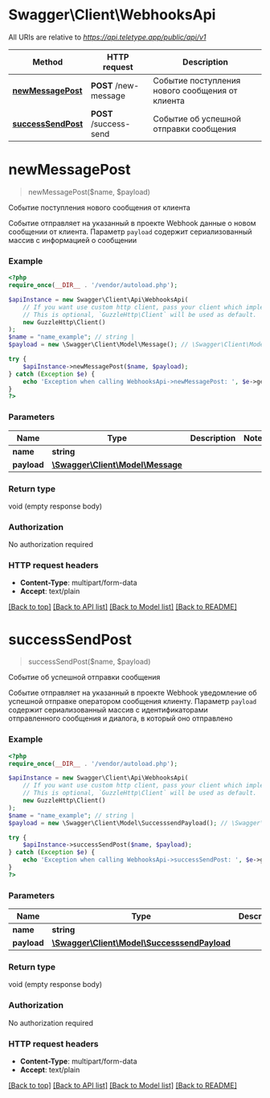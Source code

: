 # Swagger\Client\WebhooksApi

All URIs are relative to *https://api.teletype.app/public/api/v1*

Method | HTTP request | Description
------------- | ------------- | -------------
[**newMessagePost**](WebhooksApi.md#newmessagepost) | **POST** /new-message | Событие поступления нового сообщения от клиента
[**successSendPost**](WebhooksApi.md#successsendpost) | **POST** /success-send | Событие об успешной отправки сообщения

# **newMessagePost**
> newMessagePost($name, $payload)

Событие поступления нового сообщения от клиента

Событие отправляет на указанный в проекте Webhook данные о новом сообщении от клиента.  Параметр `payload` содержит сериализованный массив с информацией о сообщении

### Example
```php
<?php
require_once(__DIR__ . '/vendor/autoload.php');

$apiInstance = new Swagger\Client\Api\WebhooksApi(
    // If you want use custom http client, pass your client which implements `GuzzleHttp\ClientInterface`.
    // This is optional, `GuzzleHttp\Client` will be used as default.
    new GuzzleHttp\Client()
);
$name = "name_example"; // string | 
$payload = new \Swagger\Client\Model\Message(); // \Swagger\Client\Model\Message | 

try {
    $apiInstance->newMessagePost($name, $payload);
} catch (Exception $e) {
    echo 'Exception when calling WebhooksApi->newMessagePost: ', $e->getMessage(), PHP_EOL;
}
?>
```

### Parameters

Name | Type | Description  | Notes
------------- | ------------- | ------------- | -------------
 **name** | **string**|  |
 **payload** | [**\Swagger\Client\Model\Message**](../Model/.md)|  |

### Return type

void (empty response body)

### Authorization

No authorization required

### HTTP request headers

 - **Content-Type**: multipart/form-data
 - **Accept**: text/plain

[[Back to top]](#) [[Back to API list]](../../README.md#documentation-for-api-endpoints) [[Back to Model list]](../../README.md#documentation-for-models) [[Back to README]](../../README.md)

# **successSendPost**
> successSendPost($name, $payload)

Событие об успешной отправки сообщения

Событие отправляет на указанный в проекте Webhook уведомление об успешной отправке оператором сообщения клиенту.  Параметр `payload` содержит сериализованный массив с идентификаторами отправленного сообщения и диалога, в который оно отправлено

### Example
```php
<?php
require_once(__DIR__ . '/vendor/autoload.php');

$apiInstance = new Swagger\Client\Api\WebhooksApi(
    // If you want use custom http client, pass your client which implements `GuzzleHttp\ClientInterface`.
    // This is optional, `GuzzleHttp\Client` will be used as default.
    new GuzzleHttp\Client()
);
$name = "name_example"; // string | 
$payload = new \Swagger\Client\Model\SuccesssendPayload(); // \Swagger\Client\Model\SuccesssendPayload | 

try {
    $apiInstance->successSendPost($name, $payload);
} catch (Exception $e) {
    echo 'Exception when calling WebhooksApi->successSendPost: ', $e->getMessage(), PHP_EOL;
}
?>
```

### Parameters

Name | Type | Description  | Notes
------------- | ------------- | ------------- | -------------
 **name** | **string**|  |
 **payload** | [**\Swagger\Client\Model\SuccesssendPayload**](../Model/.md)|  |

### Return type

void (empty response body)

### Authorization

No authorization required

### HTTP request headers

 - **Content-Type**: multipart/form-data
 - **Accept**: text/plain

[[Back to top]](#) [[Back to API list]](../../README.md#documentation-for-api-endpoints) [[Back to Model list]](../../README.md#documentation-for-models) [[Back to README]](../../README.md)

